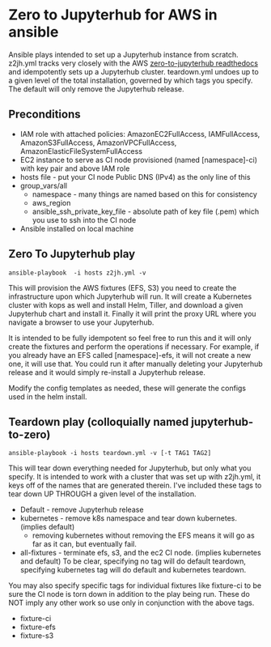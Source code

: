 # Zero to Jupyterhub for AWS in ansible

Ansible plays intended to set up a Jupyterhub instance from scratch. z2jh.yml tracks very closely with the AWS [zero-to-jupyterhub readthedocs](https://zero-to-jupyterhub.readthedocs.io/en/stable/) and idempotently sets up a Jupyterhub cluster. teardown.yml undoes up to a given level of the total installation, governed by which tags you specify. The default will only remove the Jupyterhub release.

Preconditions
----
* IAM role with attached policies: AmazonEC2FullAccess, IAMFullAccess, AmazonS3FullAccess, AmazonVPCFullAccess, AmazonElasticFileSystemFullAccess
* EC2 instance to serve as CI node provisioned (named [namespace]-ci) with key pair and above IAM role
* hosts file - put your CI node Public DNS (IPv4) as the only line of this
* group_vars/all
    * namespace - many things are named based on this for consistency
    * aws_region
    * ansible_ssh_private_key_file - absolute path of key file (.pem) which you use to ssh into the CI node
* Ansible installed on local machine


Zero To Jupyterhub play
----
`ansible-playbook  -i hosts z2jh.yml -v`

This will provision the AWS fixtures (EFS, S3) you need to create the infrastructure upon which Jupyterhub will run. It will create a Kubernetes cluster with kops as well and install Helm, Tiller, and download a given Jupyterhub chart and install it. Finally it will print the proxy URL where you navigate a browser to use your Jupyterhub.

It is intended to be fully idempotent so feel free to run this and it will only create the fixtures and perform the operations if necessary. For example, if you already have an EFS called [namespace]-efs, it will not create a new one, it will use that. You could run it after manually deleting your Jupyterhub release and it would simply re-install a Jupyterhub release.

Modify the config templates as needed, these will generate the configs used in the helm install.

Teardown play (colloquially named jupyterhub-to-zero)
----
`ansible-playbook -i hosts teardown.yml -v [-t TAG1 TAG2]`

This will tear down everything needed for Jupyterhub, but only what you specify. It is intended to work with a cluster that was set up with z2jh.yml, it keys off of the names that are generated therein.
I've included these tags to tear down UP THROUGH a given level of the installation.
* Default - remove Jupyterhub release
* kubernetes - remove k8s namespace and tear down kubernetes. (implies default)
    * removing kubernetes without removing the EFS means it will go as far as it can, but eventually fail.
* all-fixtures - terminate efs, s3, and the ec2 CI node. (implies kubernetes and default)
To be clear, specifying no tag will do default teardown, specifying kubernetes tag will do default and kubernetes teardown.

You may also specify specific tags for individual fixtures like fixture-ci to be sure the CI node is torn down in addition to the play being run. These do NOT imply any other work so use only in conjunction with the above tags.
* fixture-ci
* fixture-efs
* fixture-s3
